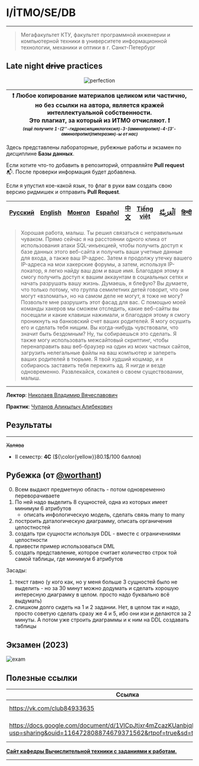 # I/İTMO/SE/DB

---
> Мегафакультет КТУ, факультет программной инженерии и компьютерной техники в университете информационной технологии, механики и оптики в г. Санкт-Петербург

## Late night ~~drive~~ practices
<p align="center">
    <img src="https://media1.tenor.com/m/XhZOSshvCmQAAAAC/avril-lavigne-damn-cold-night.gif" alt="perfection"/>
</p>

| :exclamation: <b>Любое копирование материалов целиком или частично,<br>но без ссылки на автора, является кражей интеллектуальной собственности.<br>Это плагиат, за который из ИТМО отчисляют.</b> :exclamation:<br><sub><sup><i>(ещё получите 1-(2’’-гидроксилциклогексил)-3-[аминопропил]-4-[3’-аминопропил]пиперазин)-ы от нас)</sup></sub></b> |
|---------------------------------------------------------------------------------------------------------------------------------------------------------------------------------------------------------------------------------------------------------------------------------------------------------------------------------------------------|

Здесь представлены лабораторные, рубежные работы и экзамен по дисциплине **Базы данных**.

Если хотите что-то добавить в репозиторий, отправляйте **Pull request** :mailbox_with_mail:. После проверки информация будет добавлена.

Если я упустил кое-какой язык, то флаг в руки вам создать свою версию ридмишек и отправить **Pull Request**.

| [<strong>Русский</strong>](https://github.com/XVIIStarPlatinum/itmo/blob/master/Software%20Engineering/README.md) | [<strong>English</strong>](https://github.com/XVIIStarPlatinum/itmo/blob/master/Software%20Engineering/.docs/README_EN.md) | [<strong>Монгол</strong>](https://github.com/XVIIStarPlatinum/itmo/blob/master/Software%20Engineering/.docs/README_MN.md) | [<strong>Español</strong>](https://github.com/XVIIStarPlatinum/itmo/blob/master/Software%20Engineering/.docs/README_ES.md) | [<strong>中文</strong>](https://github.com/XVIIStarPlatinum/itmo/blob/master/Software%20Engineering/.docs/README_CN.md) | [<strong>Tiếng việt</strong>](https://github.com/XVIIStarPlatinum/itmo/blob/master/Software%20Engineering/.docs/README_VN.md) | [<strong><p dir="rtl" lang="ar">اَلْعَرَبِيَّةُ</p></strong>](https://github.com/XVIIStarPlatinum/itmo/blob/master/Software%20Engineering/.docs/README_AR.md) | [<strong>हिन्दी</strong>](https://github.com/XVIIStarPlatinum/itmo/blob/master/Software%20Engineering/.docs/README_IN.md) |
|-------------------------------------------------------------------------------------------------------------------|----------------------------------------------------------------------------------------------------------------------------|---------------------------------------------------------------------------------------------------------------------------|----------------------------------------------------------------------------------------------------------------------------|-----------------------------------------------------------------------------------------------------------------------|-------------------------------------------------------------------------------------------------------------------------------|---------------------------------------------------------------------------------------------------------------------------------------------------------------|---------------------------------------------------------------------------------------------------------------------------|
> Хорошая работа, малыш. Ты решил связаться с неправильным чуваком. Прямо сейчас я на расстоянии одного клика от использования атаки SQL-инъекцией, чтобы получить доступ к базе данных этого веб-сайта и получить ваши учетные данные для входа, а также ваш IP-адрес. Затем я продолжу утечку вашего IP-адреса на мои хакерские форумы, а затем, используя IP-локатор, я легко найду ваш дом и ваше имя. Благодаря этому я смогу получить доступ к вашим аккаунтам в социальных сетях и начать разрушать вашу жизнь. Думаешь, я блефую? Вы думаете, что только потому, что группа семилетних детей говорит, что они могут «взломать», но на самом деле не могут, я тоже не могу? Позвольте мне разрушить этот фасад для вас. С помощью моей команды хакеров мы сможем отследить, какие веб-сайты вы посещали и какие клавиши нажимали, и благодаря этому я смогу проникнуть на банковский счет ваших родителей. Я могу осушить его и сделать тебя нищим. Вы когда-нибудь чувствовали, что значит быть бездомным? Ну, ты собираешься это сделать. Я также могу использовать межсайтовый скриптинг, чтобы перенаправить ваш веб-браузер на один из моих частных сайтов, загрузить нелегальные файлы на ваш компьютер и запереть ваших родителей в тюрьме. Я твой худший кошмар, и я собираюсь заставить тебя пережить ад. Я нигде и везде одновременно. Развлекайся, сожалея о своем существовании, малыш.
---
**Лектор**: [Николаев Владимир Вячеславович](https://my.itmo.ru/persons/146060)

**Практик**: [Чупанов Аликылыч Алибекович](https://my.itmo.ru/persons/285317)

## Результаты

---
<s>Халява</s>
- II семестр: **4C** (${\color{yellow}}80.1$/100 баллов)

## Рубежка (от [@worthant](https://github.com/worthant))
0) Всем выдают предметную область - потом одновременно переворачиваете
1) По ней надо выделить 8 сущностей, одна из которых имеет минимум 6 атрибутов
   - описать инфологическую модель, сделать связь many to many
2) построить даталогическую диаграмму, описать органичения целостностей
3) создать три сущности используя DDL - вместе с ограничениями целостности
4) привести пример использоваться DML
5) создать представление, которое считает количество строк той самой таблицы, где минимум 6 атрибутов

Засады:
1) текст гавно (у кого как, но у меня больше 3 сущностей было не выделить - но за 30 минут можно додумать и сделать
   хорошую интересную диаграмку в целом. просто надо буквально всё выдумать)
2) слишком долго сидеть на 1 и 2 задании. Нет, в целом так и надо, просто советую сделать сразу же 4 и 5, ибо они изи и делаются за 2 минуты. А потом уже строить диаграммы и к ним на DDL создавать таблицы
## Экзамен (2023)
![exam](https://github.com/XVIIStarPlatinum/ITMO/img/charts/db_exam.jpg)

## Полезные ссылки <a name="links"></a>
| Ссылка                                                                                                                               | Описание                    |
|--------------------------------------------------------------------------------------------------------------------------------------|-----------------------------|
| https://vk.com/club84933635                                                                                                          | Паблик Николаева            |
| https://docs.google.com/document/d/1VlCpJtjxr4mZcazKUanbjqBC2RfhEM9D/edit?usp=sharing&ouid=116472808874679371562&rtpof=true&sd=true  | Варианты (2023) по экзамену |


[**Сайт кафедры Вычислительной техники с заданиями к работам.**](https://se.ifmo.ru/db)

---

